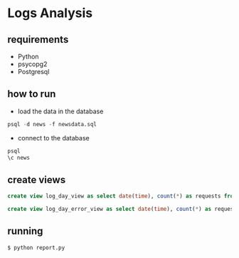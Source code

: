 # Logs Analysis

## requirements
* Python
* psycopg2
* Postgresql

## how to run

* load the data in the database
```sql
psql -d news -f newsdata.sql
```
* connect to the database
```sql
psql
\c news
```

## create views

```sql
create view log_day_view as select date(time), count(*) as requests from log group by date(time) order by requestes desc;
```

```sql
create view log_day_error_view as select date(time), count(*) as requests from log where status not like '%200%' group by date(time) order by requests desc;
```
## running
```
$ python report.py
```
